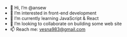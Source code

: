 - 👋 Hi, I’m @ansew
- 👀 I’m interested in front-end development
- 🌱 I’m currently learning JavaScript & React
- 💞️ I’m looking to collaborate on building some web site
- 📫 Reach me: vesna983@gmail.com

<!---
ansew/ansew is a ✨ special ✨ repository because its `README.md` (this file) appears on your GitHub profile.
You can click the Preview link to take a look at your changes.
--->
